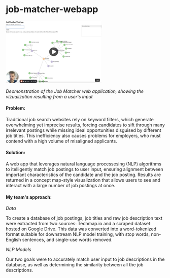 # job-matcher-webapp

<a href="https://youtu.be/ARXXxXQmmQw?si=bmVXOmilV8PvpWmI">
    <img src="/media/job-matcher-thumbnail.png" alt="Thumbnail for Job Matcher Web App demo video" style="width: 60%; height: auto;">
</a>

*Deomonstration of the Job Matcher web application, showing the vizualization resulting from a user's input*

#### Problem:  
Traditional job search websites rely on keyword filters, which generate overwhelming yet imprecise results, forcing candidates to sift through many irrelevant postings while missing ideal opportunities disguised by different job titles. This inefficiency also causes problems for employers, who must contend with a high volume of misaligned applicants.

#### Solution: 
A web app that leverages natural language processesing (NLP) algorithms to itelligently match job postings to user input, ensuring alignment between important characteristics of the candidate and the job posting. Results are returned in a concept map-style visualization that allows users to see and interact with a large number of job postings at once. 

#### My team's approach:  

*Data*  

To create a database of job postings, job titles and raw job description text were extracted from two sources: Techmap.io and a scraped dataset hosted on Google Drive. This data was converted into a word-tokenized format suitable for downstream NLP model training, with stop words, non-English sentences, and single-use words removed. 

*NLP Models*  

Our two goals were to accurately match user input to job descriptions in the database, as well as determining the similarity between all the job descriptions.  


